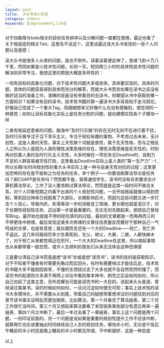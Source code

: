 ```yaml
---
layout: post
title:  大头书与小实现
category: others
keywords: [improvement,life]
---
```


对于四象限与todo相关的目标任务排序以及分解问题一直都在使用，最近也看了关于拖延症的相关Ted，这里先不谈这个，这里谈最近读大头书发现的一些个人问题以及感想；

读大头书是很多人头疼的问题，我也不例外，读着读着便走神了，思绪飞到十万八千里，然而如果是小技术性问题，长则一天，短则两三小时的具体性技术性问题的解决则非常专注，我想这里的原因大概是多样性的：

一则有目标的具象化问题，对于技术性问题大多很具体，具体要实现的，具体的问题，具体的问题容易得到具体而充分的解答，而就大头书而言如果在读书之前没有做好适当的准备工作，准确的说是没有带着目的去读书，你期望从书中获取到哪一方面知识？如果没有目的读书，技术性书籍的第一遍读书大多容易陷于走马观花，好像自己完成了一个重大Tag，而细细想来又好像什么也没有感触到，很空洞的一种感觉；如何让目标具象化实际上是任务分割的问题，就向建模实现各个子模块一样

二者有拖延症患者的问题，脑海中“及时行乐猴”的存在无时无刻不在进行着干扰，及时行乐猴专注于当下享乐主义，专注于轻松有趣的事物，不考虑过去未来，无计划性，这是人类的天性，事实上天性换个词就是兽性，属于先天性格，而与之相反人之所以为人是因为人类的理性决策思维的存在，理性决策思维是反天性的，时刻再对抗着人类的及时行乐主义天性，大多时候在一项任务无Deadline时，自制力不足的人群容易被天性打败，这里看出Deadline实际上是人类的“第一生产力” :-) ,所以长期/长时间规划性的看大头书实际上是一种与自身天性对抗的过程；这里更加恐怖的存在是不能称之为任务的任务，举个例子——你要说刷算法导论是任务吗？刷CSAPP是任务吗？然而都不是，我等通信学生，读书时没有任务要求会计算机算法导论，工作了没人要求刷过算法导论，然而就是这类一段时间不做没关系，对个人印象短期之内看不出来的个人规划性问题，一旦开始拖延就难以得到控制，等到回过神来已经脱离了大部队，长期影响巨大，而因为这些问题又进一步打击个人信心，导致内疚，失落等进一步的消极怠工情绪，更长期也就是混日子，对于长期性规划性任务，迈出第一步是最重要的，无论无何先跑起来，想想自己曾经写Blog，最开始也就是不停的挖坑填坑的过程，最初的文章都是一而再再而三的不停更改中修缮，最后发现这类多次修缮的文章往往质量反而要好于那种自己一气呵成的文章，也是有意思；就长期而言还有一个大的Deadline——死亡，死亡并不遥远，这几年间我经历多少生离死别，生父，继父，大舅，二舅，人都快麻木了，对于死亡从来都觉得近在咫尺，一个大大的Deadline在这里，所以做起事情也从来都带着一股恐慌，或许人生顺利的朋友们从来无法体会这种恐惧感

三是要分清自己读书究竟是想“读书”亦或是想“读完书”，读书的目的是获取知识，对于不知者不懂者有时需要先略过而后回头，有时有需要啃过才能往后走，技术性的书籍大多不能囫囵吞枣，不懂的东西绕过去了大多也就不会自然而然的懂了，而读完书的起源则大多源于再网上论坛中看到某本神书，刷完之后会如何如何，所以自己也起了这类主意，另外炫耀也可能是读完书的一大目的，说起来头头是道，曾经读过某某书，读的时候如何如何，一旦问沉淀如何便无可知；事实上技术性的读书大多模块化，并不需要从头到尾，带着自己的疑惑带着想求证的问题找到对应的章节读书事实证明反而更加搞笑，比如算法，第一个月看完了算法链表，第二个月工作很忙没时间，第三个月又想起来算法要看了发现链表某些部分有遗忘再来一遍链表，第四个月又中断了，最后一年过去看了一章链表，事实上这个问题是两个问题，一则印证前面的，另一个问题是说如果是重要的规划性提升工作不应该中断，就算再忙也应该要抽出时间继续自己人生的规划任务，哪怕半小时，无论是午饭后午睡前的半小时还是晚上睡前的半小时都无所谓，不中断就好，这是一种态度



以上
